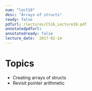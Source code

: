```yaml
---
num: "lect10"
desc: "Arrays of structs"
ready: false
pdfurl: /lectures/CS16_Lecture10.pdf
annotatedpdfurl: 
annotatedready: false
lecture_date:  2017-02-14 
---
```


# Topics
* Creating arrays of structs
* Revisit pointer arithmetic

